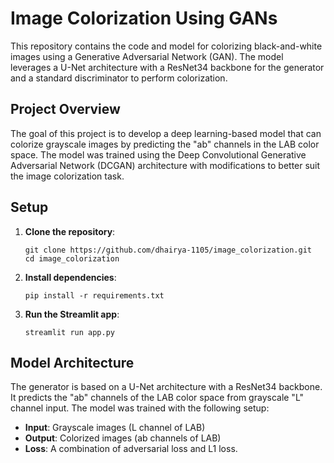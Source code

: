 # Image Colorization Using GANs

This repository contains the code and model for colorizing black-and-white images using a Generative Adversarial Network (GAN). The model leverages a U-Net architecture with a ResNet34 backbone for the generator and a standard discriminator to perform colorization.

## Project Overview
The goal of this project is to develop a deep learning-based model that can colorize grayscale images by predicting the "ab" channels in the LAB color space. The model was trained using the Deep Convolutional Generative Adversarial Network (DCGAN) architecture with modifications to better suit the image colorization task.


## Setup
1. **Clone the repository**:
   ```
   git clone https://github.com/dhairya-1105/image_colorization.git
   cd image_colorization
   ```
2. **Install dependencies**:
   ```
   pip install -r requirements.txt
   ```
3. **Run the Streamlit app**:
   ```
   streamlit run app.py
   ```
## Model Architecture
The generator is based on a U-Net architecture with a ResNet34 backbone. It predicts the "ab" channels of the LAB color space from grayscale "L" channel input. The model was trained with the following setup:

- **Input**: Grayscale images (L channel of LAB)
- **Output**: Colorized images (ab channels of LAB)
- **Loss**: A combination of adversarial loss and L1 loss.
